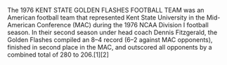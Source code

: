 The 1976 KENT STATE GOLDEN FLASHES FOOTBALL TEAM was an American football team that represented Kent State University in the Mid-American Conference (MAC) during the 1976 NCAA Division I football season. In their second season under head coach Dennis Fitzgerald, the Golden Flashes compiled an 8–4 record (6–2 against MAC opponents), finished in second place in the MAC, and outscored all opponents by a combined total of 280 to 206.[1][2]
